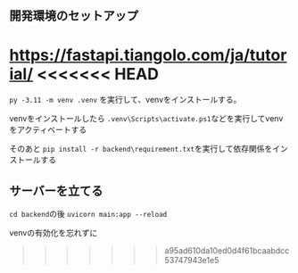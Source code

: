 ## 開発環境のセットアップ

https://fastapi.tiangolo.com/ja/tutorial/
<<<<<<< HEAD
=======

`py -3.11 -m venv .venv`
を実行して、venvをインストールする。

venvをインストールしたら
`.venv\Scripts\activate.ps1`などを実行してvenvをアクティベートする

そのあと
`pip install -r backend\requirement.txt`を実行して依存関係をインストールする

## サーバーを立てる

`cd backend`の後
`uvicorn main:app --reload`

venvの有効化を忘れずに
>>>>>>> a95ad610da10ed0d4f61bcaabdcc53747943e1e5
